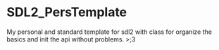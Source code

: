 # SDL2_PersTemplate
My personal and standard template for sdl2 with class for organize the basics and init the api without problems. >;3

